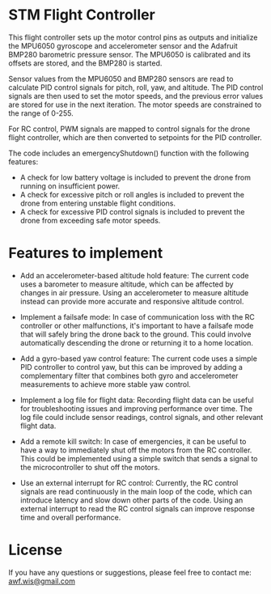 # STM Flight Controller

This flight controller sets up the motor control pins as outputs and initialize the MPU6050 gyroscope and accelerometer sensor and the Adafruit BMP280 barometric pressure sensor. The MPU6050 is calibrated and its offsets are stored, and the BMP280 is started.

Sensor values from the MPU6050 and BMP280 sensors are read to calculate PID control signals for pitch, roll, yaw, and altitude. The PID control signals are then used to set the motor speeds, and the previous error values are stored for use in the next iteration. The motor speeds are constrained to the range of 0-255.

For RC control, PWM signals are mapped to control signals for the drone flight controller, which are then converted to setpoints for the PID controller. 

The code includes an emergencyShutdown() function with the following features:
- A check for low battery voltage is included to prevent the drone from running on insufficient power.
- A check for excessive pitch or roll angles is included to prevent the drone from entering unstable flight conditions.
- A check for excessive PID control signals is included to prevent the drone from exceeding safe motor speeds.

# Features to implement

- Add an accelerometer-based altitude hold feature: The current code uses a barometer to measure altitude, which can be affected by changes in air pressure. Using an accelerometer to measure altitude instead can provide more accurate and responsive altitude control.

- Implement a failsafe mode: In case of communication loss with the RC controller or other malfunctions, it's important to have a failsafe mode that will safely bring the drone back to the ground. This could involve automatically descending the drone or returning it to a home location.

- Add a gyro-based yaw control feature: The current code uses a simple PID controller to control yaw, but this can be improved by adding a complementary filter that combines both gyro and accelerometer measurements to achieve more stable yaw control.

- Implement a log file for flight data: Recording flight data can be useful for troubleshooting issues and improving performance over time. The log file could include sensor readings, control signals, and other relevant flight data.

- Add a remote kill switch: In case of emergencies, it can be useful to have a way to immediately shut off the motors from the RC controller. This could be implemented using a simple switch that sends a signal to the microcontroller to shut off the motors.

- Use an external interrupt for RC control: Currently, the RC control signals are read continuously in the main loop of the code, which can introduce latency and slow down other parts of the code. Using an external interrupt to read the RC control signals can improve response time and overall performance.

# License
If you have any questions or suggestions, please feel free to contact me:
awf.wis@gmail.com

